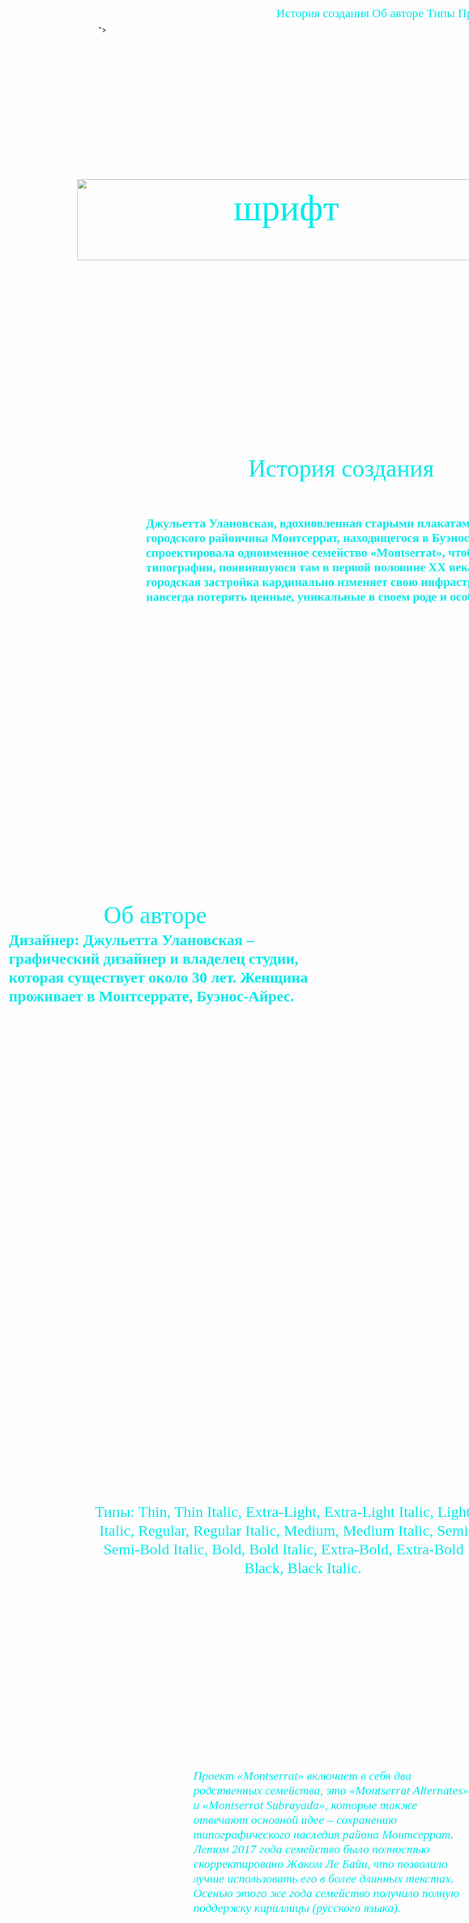 <!DOCTYPE html>
<html lang="en" dir="ltr">
  <head>
    <meta charset="utf-8">
    <title>monserrat</title
  </head>
     <body background="Frame 7-3.pdf">">
  <style media="screen">
  <style>
  <body



 @import "reset.css";
 <style>

  h1{/* шрифт */

 position: absolute;
 width: 260px;
 height: 88px;
 left: 511px;
 top: 266px;

 font-family: Montserrat;
 font-style: normal;
 font-weight: 500;
 font-size: 72px;
 line-height: 88px;
 /* identical to box height */
 display: flex;
 align-items: flex-end;
 text-align: center;

 color: #00E9E9;

 }

 @import "reset.css";
 img{/* МоНтсеРраТ */

position: absolute;
width: 910px;
height: 160px;
left: 186px;
top: 354px;


}
p2{  /* Джульетта Улановская, вдохновленная старыми плакатами и вывесками городского райончика Монтсеррат, находящегося в Буэнос-Айресе, спроектировала одноименное семейство «Montserrat», чтобы спасти красоту типографии, появившуюся там в первой половине XX века. Поскольку городская застройка кардинально изменяет свою инфраструктуру, она рискует навсегда потерять ценные, уникальные в своем роде и особенные объекты. */

  position: absolute;
  width: 866.79px;
  height: 207.17px;
  left: 322px;
  top: 1018.8px;

  font-family: Montserrat;
  font-style: normal;
  font-weight: 800;
  font-size: 24px;
  line-height: 29px;

  color: #00E9E9;

  mix-blend-mode: normal;
  transform: rotate(-0.05deg);




}
p1{/* История создания Об авторе Типы Проект монстеррат */

position: absolute;
width: 968px;
height: 42px;
left: 373px;
top: 12px;

font-family: Montserrat;
font-style: normal;
font-weight: normal;
font-size: 24px;
line-height: 29px;
text-align: center;

color: #00E9E9;







}
h3{/* История создания */

position: absolute;
width: 897px;
height: 77px;
left: 259px;
top: 828px;

font-family: Montserrat;
font-style: normal;
font-weight: 500;
font-size: 48px;
line-height: 59px;
text-align: center;

color: #00E9E9;



}
h4{/* Об авторе */

position: absolute;
width: 260px;
height: 59px;
left: 182px;
top: 1710px;

font-family: Montserrat;
font-style: normal;
font-weight: 500;
font-size: 48px;
line-height: 59px;
/* identical to box height */
text-align: right;

color: #00E9E9;

}
p3{/* Дизайнер: Джульетта Улановская – графический дизайнер и владелец студии, которая существует около 30 лет. Женщина проживает в Монтсеррате, Буэнос-Айрес. */

position: absolute;
width: 664px;
height: 393px;
left: 51px;
top: 1837px;

font-family: Montserrat;
font-style: normal;
font-weight: bold;
font-size: 30px;
line-height: 37px;

color: #00E9E9;


}
p5{/* Типы: Thin, Thin Italic, Extra-Light, Extra-Light Italic, Light, Light Italic, Regular, Regular Italic, Medium, Medium Italic, Semi-Bold, Semi-Bold Italic, Bold, Bold Italic, Extra-Bold, Extra-Bold Italic, Black, Black Italic. */

position: absolute;
width: 834px;
height: 183px;
left: 215px;
top: 2966px;

font-family: Montserrat;
font-style: normal;
font-weight: normal;
font-size: 30px;
line-height: 37px;
text-align: center;

color: #00E9E9;

}
p7{/* Проект «Montserrat» включает в себя два родственных семейства, это «Montserrat Alternates» и «Montserrat Subrayada», которые также отвечают основной идее – сохранению типографического наследия района Монтсеррат. Летом 2017 года семейство было полностью скорректировано Жаком Ле Байи, что позволило лучше использовать его в более длинных текстах. Осенью этого же года семейство получило полную поддержку кириллицы (русского языка). */

position: absolute;
width: 553px;
height: 161px;
left: calc(50% - 553px/2 + 212px);
top: 3492px;

font-family: Montserrat;
font-style: italic;
font-weight: 500;
font-size: 24px;
line-height: 29px;

color: #00E9E9;

}
h5{/* Проект Монтсеррат */

position: absolute;
width: 1403px;
height: 188px;
left: -54px;
top: 3965px;

font-family: Montserrat;
font-style: italic;
font-weight: 300;
font-size: 96px;
line-height: 117px;
text-align: center;

color: #000000;

border: 1px solid #000000;
}
p8{/* Montserrat – это не коммерческий заказ, а проект с душой и историей. Старые вывески и плакаты в городе Монсератте вдохновили Джульетту Улановскую на создание этого текстового стиля. По словам дизайнера, новые тенденции в мире типографии не смогут сделать городской вид таким же красивым и особенным. Целью Джульетты стало – сохранить культурное наследие, поэтому, шрифт распространяется бесплатно. Буквы широкие и простые по начертанию, и имеют дружелюбный для чтения вид. Гарнитура хорошо сочетается с другими шрифтами классического вида. */

position: absolute;
width: 968px;
height: 365px;
left: 92px;
top: 4513px;

font-family: Montserrat;
font-style: normal;
font-weight: 800;
font-size: 28px;
line-height: 34px;

color: #00E9E9;

}
h1{/* шрифт */

position: absolute;
width: 260px;
height: 88px;
left: 495px;
top: 266px;

font-family: Montserrat;
font-style: normal;
font-weight: 500;
font-size: 72px;
line-height: 88px;
/* identical to box height */
display: flex;
align-items: flex-end;
text-align: center;

color: #00E9E9;

}
p23{/* Создатель: */

position: absolute;
width: 306px;
height: 83px;
left: -39px;
top: 5293px;

font-family: Montserrat;
font-style: normal;
font-weight: 500;
font-size: 24px;
line-height: 29px;
text-align: center;

color: #00E9E9;

}
p24{/* Шпак Сюзанна */

position: absolute;
width: 264px;
height: 48px;
left: 7px;
top: 5342px;

font-family: Montserrat;
font-style: normal;
font-weight: 500;
font-size: 24px;
line-height: 29px;
text-align: center;

color: #00E9E9;

}
p25{/* syuzanna.shpak@icloud.com */

position: absolute;
width: 562px;
height: 102px;
left: -63px;
top: 5390px;

font-family: Montserrat;
font-style: normal;
font-weight: 500;
font-size: 24px;
line-height: 29px;
text-align: center;

color: #00E9E9;

}
  </style>
  <p1>История создания       Об авторе       Типы       Проект монстеррат </p1>
<h1>шрифт</h1>
<img src="МоНтсеРраТ.pdf"/>




  <h3>История создания</h3>
  <p2>Джульетта Улановская, вдохновленная старыми плакатами и вывесками городского райончика Монтсеррат, находящегося в Буэнос-Айресе, спроектировала одноименное семейство «Montserrat», чтобы спасти красоту типографии, появившуюся там в первой половине XX века. Поскольку городская застройка кардинально изменяет свою инфраструктуру, она рискует навсегда потерять ценные, уникальные в своем роде и особенные объекты.</p2>

<h4>Об авторе</h4>


<p3>Дизайнер: Джульетта Улановская – графический дизайнер и владелец студии, которая существует около 30 лет. Женщина проживает в Монтсеррате, Буэнос-Айрес.
</p3>
<p5>Типы: Thin, Thin Italic, Extra-Light, Extra-Light Italic, Light, Light Italic, Regular, Regular Italic, Medium, Medium Italic, Semi-Bold, Semi-Bold Italic, Bold, Bold Italic, Extra-Bold, Extra-Bold Italic, Black, Black Italic.
</p5>
<p7>Проект «Montserrat» включает в себя два родственных семейства, это «Montserrat Alternates» и «Montserrat Subrayada», которые также отвечают основной идее – сохранению типографического наследия района Монтсеррат.
Летом 2017 года семейство было полностью скорректировано Жаком Ле Байи, что позволило лучше использовать его в более длинных текстах. Осенью этого же года семейство получило полную поддержку кириллицы (русского языка).</p7>

<h5>Проект Монтсеррат</h5>
<p8>Montserrat – это не коммерческий заказ, а проект с душой и историей. Старые вывески и плакаты в городе Монсератте вдохновили Джульетту Улановскую на создание этого текстового стиля. По словам дизайнера, новые тенденции в мире типографии не смогут сделать городской вид таким же красивым и особенным. Целью Джульетты стало – сохранить культурное наследие, поэтому, шрифт распространяется бесплатно. Буквы широкие и простые по начертанию, и имеют дружелюбный для чтения вид. Гарнитура хорошо сочетается с другими шрифтами классического вида.</p8>
<p23>Создатель:</p23>
<p24>Шпак Сюзанна</p24>
<p25>syuzanna.shpak@icloud.com</p25>

  <body>

  </body>
</html>
